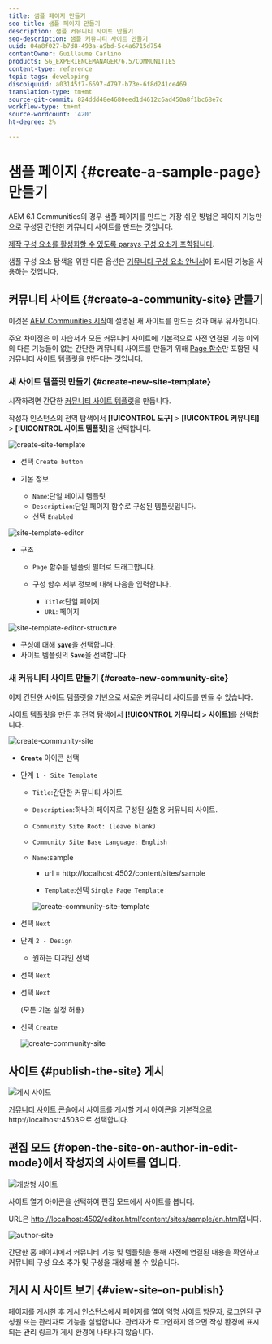 ```yaml
---
title: 샘플 페이지 만들기
seo-title: 샘플 페이지 만들기
description: 샘플 커뮤니티 사이트 만들기
seo-description: 샘플 커뮤니티 사이트 만들기
uuid: 04a8f027-b7d8-493a-a9bd-5c4a6715d754
contentOwner: Guillaume Carlino
products: SG_EXPERIENCEMANAGER/6.5/COMMUNITIES
content-type: reference
topic-tags: developing
discoiquuid: a03145f7-6697-4797-b73e-6f8d241ce469
translation-type: tm+mt
source-git-commit: 824ddd48e4680eed1d4612c6ad450a8f1bc68e7c
workflow-type: tm+mt
source-wordcount: '420'
ht-degree: 2%

---
```



# 샘플 페이지 {#create-a-sample-page} 만들기

AEM 6.1 Communities의 경우 샘플 페이지를 만드는 가장 쉬운 방법은 페이지 기능만으로 구성된 간단한 커뮤니티 사이트를 만드는 것입니다.

[제작 구성 요소를 활성화할 수 있도록 parsys 구성 요소가 포함됩니다](basics.md#accessing-communities-components).

샘플 구성 요소 탐색을 위한 다른 옵션은 [커뮤니티 구성 요소 안내서](components-guide.md)에 표시된 기능을 사용하는 것입니다.

## 커뮤니티 사이트 {#create-a-community-site} 만들기

이것은 [AEM Communities 시작](getting-started.md)에 설명된 새 사이트를 만드는 것과 매우 유사합니다.

주요 차이점은 이 자습서가 모든 커뮤니티 사이트에 기본적으로 사전 연결된 기능 이외의 다른 기능들이 없는 간단한 커뮤니티 사이트를 만들기 위해 [Page 함수](functions.md#page-function)만 포함된 새 커뮤니티 사이트 템플릿을 만든다는 것입니다.

### 새 사이트 템플릿 만들기 {#create-new-site-template}

시작하려면 간단한 [커뮤니티 사이트 템플릿](sites.md)을 만듭니다.

작성자 인스턴스의 전역 탐색에서 **[!UICONTROL 도구]** > **[!UICONTROL 커뮤니티]** > **[!UICONTROL 사이트 템플릿]**&#x200B;을 선택합니다.

![create-site-template](assets/create-site-template1.png)

* 선택 `Create button`
* 기본 정보

   * `Name`:단일 페이지 템플릿
   * `Description`:단일 페이지 함수로 구성된 템플릿입니다.
   * 선택 `Enabled`

![site-template-editor](assets/site-template-editor.png)

* 구조

   * `Page` 함수를 템플릿 빌더로 드래그합니다.
   * 구성 함수 세부 정보에 대해 다음을 입력합니다.

      * `Title`:단일 페이지
      * `URL`: 페이지

![site-template-editor-structure](assets/site-template-editor1.png)

* 구성에 대해 **`Save`**&#x200B;을 선택합니다.
* 사이트 템플릿의 **`Save`**&#x200B;을 선택합니다.

### 새 커뮤니티 사이트 만들기 {#create-new-community-site}

이제 간단한 사이트 템플릿을 기반으로 새로운 커뮤니티 사이트를 만들 수 있습니다.

사이트 템플릿을 만든 후 전역 탐색에서 **[!UICONTROL 커뮤니티 > 사이트]**&#x200B;를 선택합니다.

![create-community-site](assets/create-community-site1.png)

* **`Create`** 아이콘 선택

* 단계 `1 - Site Template`

   * `Title`:간단한 커뮤니티 사이트
   * `Description`:하나의 페이지로 구성된 실험용 커뮤니티 사이트.
   * `Community Site Root: (leave blank)`
   * `Community Site Base Language: English`
   * `Name`:sample

      * url = http://localhost:4502/content/sites/sample

      * `Template`:선택  `Single Page Template`

      ![create-community-site-template](assets/create-community-site-template.png)


* 선택 `Next`
* 단계 `2 - Design`

   * 원하는 디자인 선택

* 선택 `Next`
* 선택 `Next`

   (모든 기본 설정 허용)

* 선택 `Create`

   ![create-community-site](assets/create-community-site.png)

## 사이트 {#publish-the-site} 게시

![게시 사이트](assets/publish-site.png)

[커뮤니티 사이트 콘솔](sites-console.md)에서 사이트를 게시할 게시 아이콘을 기본적으로 http://localhost:4503으로 선택합니다.

## 편집 모드 {#open-the-site-on-author-in-edit-mode}에서 작성자의 사이트를 엽니다.

![개방형 사이트](assets/open-site.png)

사이트 열기 아이콘을 선택하여 편집 모드에서 사이트를 봅니다.

URL은 [http://localhost:4502/editor.html/content/sites/sample/en.html](http://localhost:4502/editor.html/content/sites/sample/en.html)입니다.

![author-site](assets/author-site.png)

간단한 홈 페이지에서 커뮤니티 기능 및 템플릿을 통해 사전에 연결된 내용을 확인하고 커뮤니티 구성 요소 추가 및 구성을 재생해 볼 수 있습니다.

## 게시 시 사이트 보기 {#view-site-on-publish}

페이지를 게시한 후 [게시 인스턴스](http://localhost:4503/content/sites/sample/en.html)에서 페이지를 열어 익명 사이트 방문자, 로그인된 구성원 또는 관리자로 기능을 실험합니다. 관리자가 로그인하지 않으면 작성 환경에 표시되는 관리 링크가 게시 환경에 나타나지 않습니다.
